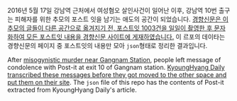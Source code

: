 2016년 5월 17일 강남역 근처에서 여성혐오 살인사건이 일어난 이후, 강남역 10번 출구는 피해자를 위한 추모의 포스트 잇을 남기는 애도의 공간이 되었습니다. [경향신문은 이 추모의 글들이 다른 공간으로 옮겨지기 전, 포스트잇 1003건을 일일이 촬영한 후 문자화하여 모든 포스트잇 내용을 경향신문 사이트에 게재하였습니다.](http://news.khan.co.kr/kh_news/khan_art_view.html?artid=201605231716001) 이 르포의 데이타는 경향신문의 페이지 중 포스트잇의 내용만 모아 `json`형태로 정리한 결과입니다. 



After [misogynistic murder near Gangnam Station](http://koreajoongangdaily.joins.com/news/article/article.aspx?aid=3018936&cloc=joongangdaily%7Chome%7Ctop), people left message of condolence with Post-it at exit 10 of Gangnam station. [KyoungHyang Daily transcribed these messages before they got moved to the other space and put them on their site](http://news.khan.co.kr/kh_news/khan_art_view.html?artid=201605231716001). The `json` file of this repo has the contents of Post-it extracted from KyoungHyang Daily's article. 